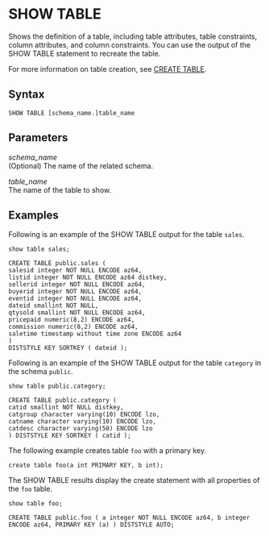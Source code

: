 # SHOW TABLE<a name="r_SHOW_TABLE"></a>

Shows the definition of a table, including table attributes, table constraints, column attributes, and column constraints\. You can use the output of the SHOW TABLE statement to recreate the table\. 

For more information on table creation, see [CREATE TABLE](r_CREATE_TABLE_NEW.md)\. 

## Syntax<a name="r_SHOW_TABLE-synopsis"></a>

```
SHOW TABLE [schema_name.]table_name 
```

## Parameters<a name="r_SHOW_TABLE-parameters"></a>

 *schema\_name*   
\(Optional\) The name of the related schema\. 

 *table\_name*   
The name of the table to show\. 

## Examples<a name="r_SHOW_TABLE-examples"></a>

Following is an example of the SHOW TABLE output for the table `sales`\.

```
show table sales;
```

```
CREATE TABLE public.sales (
salesid integer NOT NULL ENCODE az64,
listid integer NOT NULL ENCODE az64 distkey,
sellerid integer NOT NULL ENCODE az64,
buyerid integer NOT NULL ENCODE az64,
eventid integer NOT NULL ENCODE az64,
dateid smallint NOT NULL,
qtysold smallint NOT NULL ENCODE az64,
pricepaid numeric(8,2) ENCODE az64,
commission numeric(8,2) ENCODE az64,
saletime timestamp without time zone ENCODE az64
)
DISTSTYLE KEY SORTKEY ( dateid );
```

Following is an example of the SHOW TABLE output for the table `category` in the schema `public`\.

```
show table public.category;
```

```
CREATE TABLE public.category (
catid smallint NOT NULL distkey,
catgroup character varying(10) ENCODE lzo,
catname character varying(10) ENCODE lzo,
catdesc character varying(50) ENCODE lzo
) DISTSTYLE KEY SORTKEY ( catid );
```

The following example creates table `foo` with a primary key\.

```
create table foo(a int PRIMARY KEY, b int);
```

The SHOW TABLE results display the create statement with all properties of the `foo` table\.

```
show table foo;
```

```
CREATE TABLE public.foo ( a integer NOT NULL ENCODE az64, b integer ENCODE az64, PRIMARY KEY (a) ) DISTSTYLE AUTO;
```